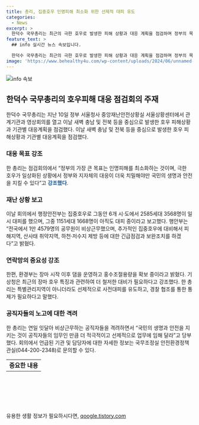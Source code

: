 ```yaml
---
title: 총리, 집중호우 인명피해 최소화 위한 선제적 대피 유도
categories:
  - News
excerpt: >
  한덕수 국무총리는 최근의 극한 호우로 발생한 피해 상황과 대응 계획을 점검하며 정부의 목표는 인명피해 최소화라고 강조했다. 이에 따라 행정안전부는 집중호우로 인한 대피 상황과 대비책을 보고했고, 환경부는 댐 운영과 홍수 조절용량 확보 상황을 공개했다. 또한, 기상청은 강수구역의 형성과 대비의 필요성을 강조하며, 한 총리는 선제적인 대피와 통제의 중요성을 강조했다. 한 총리는 공직자들을 격려하며 국민 안전을 위해 더 노력하라고 당부했다.
feature_text: >
  ## info 실시간 뉴스 속보입니다.

  한덕수 국무총리는 최근의 극한 호우로 발생한 피해 상황과 대응 계획을 점검하며 정부의 목표는 인명피해 최소화라고 강조했다. 이에 따라 행정안전부는 집중호우로 인한 대피 상황과 대비책을 보고했고, 환경부는 댐 운영과 홍수 조절용량 확보 상황을 공개했다. 또한, 기상청은 강수구역의 형성과 대비의 필요성을 강조하며, 한 총리는 선제적인 대피와 통제의 중요성을 강조했다. 한 총리는 공직자들을 격려하며 국민 안전을 위해 더 노력하라고 당부했다.
image: 'https://www.behealthy4u.com/wp-content/uploads/2024/06/unnamed-file.png'
---
```


<p><img src="https://www.behealthy4u.com/wp-content/uploads/2024/06/unnamed-file.png" alt="info 속보" /></p>

<h2 data-ke-size="size26">한덕수 국무총리의 호우피해 대응 점검회의 주재</h2>

<p data-ke-size="size16">한덕수 국무총리는 지난 10일 정부 서울청사 중앙재난안전상황실 서울상황센터에서 관계기관과 영상회의를 열고 이날 새벽 충남 및 전북 등을 중심으로 발생한 호우 피해상황과 기관별 대응계획을 점검했다. 이날 새벽 충남 및 전북 등을 중심으로 발생한 호우 피해상황과 기관별 대응계획을 점검했다.</p>

<h3>대응 목표 강조</h3>

<p data-ke-size="size16">한 총리는 점검회의에서 “정부의 가장 큰 목표는 인명피해를 최소화하는 것이며, 극한 호우가 일상화된 상황에서 정부와 지자체의 대응이 더욱 치밀해야만 국민의 생명과 안전을 지킬 수 있다”고 <b><span style="color: #1a5490;">강조했다</span></b>.</p>

<h3>재난 상황 보고</h3>

<p data-ke-size="size16">이날 회의에서 행정안전부는 집중호우로 그동안 6개 시·도에서 2585세대 3568명이 일시 대피를 했으며, 그중 1151세대 1668명이 아직도 대피 중이라고 보고했다. 행안부는 “전국에서 1만 4579명의 공무원이 비상근무했으며, 추가적인 집중호우에 대비해서 피해지역, 산사태 취약지역, 하천·저수지 제방 등에 대한 긴급점검과 보완조치를 하겠다”고 밝혔다.</p>

<h3>연락망의 중요성 강조</h3>

<p data-ke-size="size16">한편, 환경부는 장마 시작 이후 댐을 운영하고 홍수조절용량을 확보 중이라고 밝혔다. 기상청은 최근의 장마 호우 특징과 관련하여 더 철저한 대비가 필요하다고 강조했다. 한 총리는 특별관리지역이 아니더라도 선제적으로 사전대피를 유도하고, 경찰 협조를 통한 통제가 필요하다고 말했다.</p>

<h3>공직자들의 노고에 대한 격려</h3>

<p data-ke-size="size16">한 총리는 연일 잇달아 비상근무하는 공직자들을 격려하면서 “국민의 생명과 안전을 지키는 것이 공직자들의 임무인 만큼 더 적극적이고 선제적으로 업무에 임해 달라”고 당부했다. 회의에서 언급된 기관 및 담당자에 대한 자세한 정보는 국무조정실 안전환경정책관실(044-200-2348)로 문의할 수 있다.</p>

<table>
  <tr>
    <td style="text-align: center; height: 17px;"><b>중요한 내용</b></td>
  </tr>
</table>

<p data-ke-size="size16">&nbsp;</p>

<p data-ke-size="size16">&nbsp;</p>

<p data-ke-size="size16">&nbsp;</p>
유용한 생활 정보가 필요하시다면, <a href="https://qoogle.tistory.com" rel="dofollow">qoogle.tistory.com</a>


